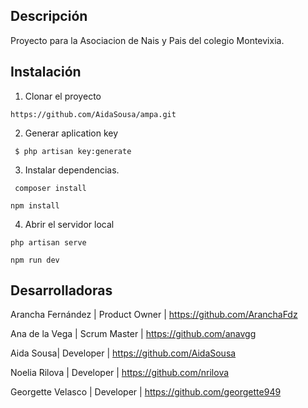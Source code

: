 

## Descripción

Proyecto para la Asociacion de Nais y Pais del colegio Montevixia.

## Instalación

1. Clonar el proyecto

```
https://github.com/AidaSousa/ampa.git
```

2. Generar aplication key

```
 $ php artisan key:generate
 ```
 
 3. Instalar dependencias.
 
 ```
  composer install
 ```
 
 ```
 npm install
 ```
 
 4. Abrir el servidor local
 
 
 ```
 php artisan serve
 ```
 
 ```
 npm run dev
 ```


## Desarrolladoras

Arancha Fernández  | Product Owner | https://github.com/AranchaFdz

Ana de la Vega | Scrum Master | https://github.com/anavgg 

Aida Sousa| Developer | https://github.com/AidaSousa

Noelia Rilova  | Developer | https://github.com/nrilova  

Georgette Velasco | Developer | https://github.com/georgette949  
